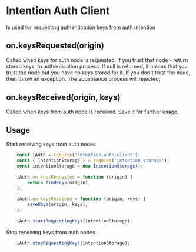 # Intention Auth Client
Is used for requesting authentication keys from auth intention

## on.keysRequested(origin)
Called when keys for auth node is requested. 
If you trust that node - return stored keys, to authentication process.
If null is returned, it means that you trust the node but you have no keys stored for it.
If you don't trust the node, then throw an exception. The acceptance process will rejected;
 
## on.keysReceived(origin, keys)
Called when keys from auth node is received.
Save it for further usage.   


## Usage
Start receiving keys from auth nodes
```javascript
    const iAuth = require('intention-auth-client');
    const { IntentionStorage } = require('intention-storage');
    const intentionStorage = new IntentionStorage();
    
    iAuth.on.keysRequested = function (origin) {
        return findKeys(origin);
    };
    
    iAuth.on.keysReceived = function (origin, keys) {
        saveKeys(origin, keys);
    };
    
    iAuth.startRequestingKeys(intentionStorage);   
```

Stop receiving keys from auth nodes
```javascript
    iAuth.stopRequestingKeys(intentionStorage);   
```

